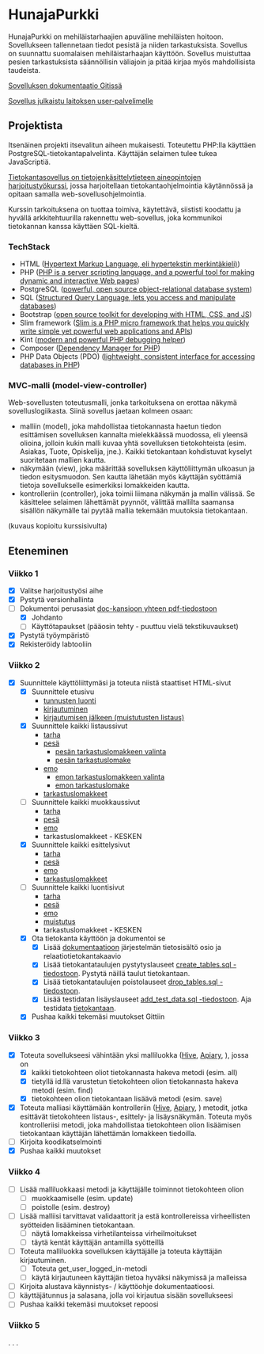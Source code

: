 # HunajaPurkki

HunajaPurkki on mehiläistarhaajien apuväline mehiläisten hoitoon. Sovellukseen tallennetaan tiedot pesistä ja niiden tarkastuksista. Sovellus on suunnattu suomalaisen mehiläistarhaajan käyttöön. Sovellus muistuttaa pesien tarkastuksista säännöllisin väliajoin ja pitää kirjaa myös mahdollisista taudeista.

[Sovelluksen dokumentaatio Gitissä](./doc/HunajaPurkki.pdf)

[Sovellus julkaistu laitoksen user-palvelimelle](http://tainalep.users.cs.helsinki.fi/hunajapurkki/)

## Projektista

Itsenäinen projekti itsevalitun aiheen mukaisesti. Toteutettu PHP:lla käyttäen PostgreSQL-tietokantapalvelinta. Käyttäjän selaimen tulee tukea JavaScriptiä.

[Tietokantasovellus on tietojenkäsittelytieteen aineopintojen harjoitustyökurssi](http://tsoha.github.io/), jossa harjoitellaan tietokantaohjelmointia käytännössä ja opitaan samalla web-sovellusohjelmointia.

Kurssin tarkoituksena on tuottaa toimiva, käytettävä, siististi koodattu ja hyvällä arkkitehtuurilla rakennettu web-sovellus, joka kommunikoi tietokannan kanssa käyttäen SQL-kieltä.

### TechStack

- HTML ([Hypertext Markup Language, eli hypertekstin merkintäkieli)](https://fi.wikipedia.org/wiki/HTML))
- PHP ([PHP is a server scripting language, and a powerful tool for making dynamic and interactive Web pages](https://www.w3schools.com/php/))
- PostgreSQL ([powerful, open source object-relational database system](http://www.tutorialspoint.com/postgresql/index.htm))
- SQL ([Structured Query Language, lets you access and manipulate databases](https://www.w3schools.com/sql/sql_intro.asp))
- Bootstrap ([open source toolkit for developing with HTML, CSS, and JS](http://getbootstrap.com/))
- Slim framework ([Slim is a PHP micro framework that helps you quickly write simple yet powerful web applications and APIs](https://www.slimframework.com/))
- Kint ([modern and powerful PHP debugging helper](https://kint-php.github.io/kint/))
- Composer ([Dependency Manager for PHP](https://getcomposer.org/))
- PHP Data Objects (PDO) ([lightweight, consistent interface for accessing databases in PHP](http://php.net/manual/en/intro.pdo.php))

### MVC-malli (model-view-controller)

Web-sovellusten toteutusmalli, jonka tarkoituksena on erottaa näkymä sovelluslogiikasta.
Siinä sovellus jaetaan kolmeen osaan:

- malliin (model), joka mahdollistaa tietokannasta haetun tiedon esittämisen sovelluksen kannalta mielekkäässä muodossa, eli yleensä olioina, jolloin kukin malli kuvaa yhtä sovelluksen tietokohteista (esim. Asiakas, Tuote, Opiskelija, jne.). Kaikki tietokantaan kohdistuvat kyselyt suoritetaan mallien kautta.
- näkymään (view), joka määrittää sovelluksen käyttöliittymän ulkoasun ja tiedon esitysmuodon. Sen kautta lähetään myös käyttäjän syöttämiä tietoja sovellukselle esimerkiksi lomakkeiden kautta.
- kontrolleriin (controller), joka toimii liimana näkymän ja mallin välissä. Se käsittelee selaimen lähettämät pyynnöt, välittää mallilta saamansa sisällön näkymälle tai pyytää mallia tekemään muutoksia tietokantaan.

(kuvaus kopioitu kurssisivulta)

## Eteneminen

### Viikko 1
- [x] Valitse harjoitustyösi aihe
- [x] Pystytä versionhallinta
- [ ] Dokumentoi perusasiat [doc-kansioon yhteen pdf-tiedostoon](./doc/HunajaPurkki.pdf)
  - [x] Johdanto
  - [ ] Käyttötapaukset (pääosin tehty - puuttuu vielä tekstikuvaukset)
- [x] Pystytä työympäristö
- [x] Rekisteröidy labtooliin

### Viikko 2
- [x] Suunnittele käyttöliittymäsi ja toteuta niistä staattiset HTML-sivut
  - [x] Suunnittele etusivu
    - [tunnusten luonti](http://tainalep.users.cs.helsinki.fi/hunajapurkki/static/signup)
    - [kirjautuminen](http://tainalep.users.cs.helsinki.fi/hunajapurkki/static/home)
    - [kirjautumisen jälkeen (muistutusten listaus)](http://tainalep.users.cs.helsinki.fi/hunajapurkki/static/login)
  - [x] Suunnittele kaikki listaussivut
    - [tarha](http://tainalep.users.cs.helsinki.fi/hunajapurkki/static/hive/list)
    - [pesä](http://tainalep.users.cs.helsinki.fi/hunajapurkki/static/apiary/list)
      - [pesän tarkastuslomakkeen valinta](http://tainalep.users.cs.helsinki.fi/hunajapurkki/static/apiary/inspection)
      - [pesän tarkastuslomake](http://tainalep.users.cs.helsinki.fi/hunajapurkki/static/apiary/inspectionForm)
    - [emo](http://tainalep.users.cs.helsinki.fi/hunajapurkki/static/queen/list)
      - [emon tarkastuslomakkeen valinta](http://tainalep.users.cs.helsinki.fi/hunajapurkki/static/queen/inspection)
      - [emon tarkastuslomake](http://tainalep.users.cs.helsinki.fi/hunajapurkki/static/queen/inspectionForm)
    - [tarkastuslomakkeet](http://tainalep.users.cs.helsinki.fi/hunajapurkki/static/inspection/list)
  - [ ] Suunnittele kaikki muokkaussivut
    - [tarha](http://tainalep.users.cs.helsinki.fi/hunajapurkki/static/hive/edit)
    - [pesä](http://tainalep.users.cs.helsinki.fi/hunajapurkki/static/apiary/edit)
    - [emo](http://tainalep.users.cs.helsinki.fi/hunajapurkki/static/queen/edit)
    - tarkastuslomakkeet - KESKEN
  - [x] Suunnittele kaikki esittelysivut
    - [tarha](http://tainalep.users.cs.helsinki.fi/hunajapurkki/static/hive/show)
    - [pesä](http://tainalep.users.cs.helsinki.fi/hunajapurkki/static/apiary/show)
    - [emo](http://tainalep.users.cs.helsinki.fi/hunajapurkki/static/queen/show)
    - [tarkastuslomakkeet](http://tainalep.users.cs.helsinki.fi/hunajapurkki/static/inspection/show)
  - [ ] Suunnittele kaikki luontisivut
    - [tarha](http://tainalep.users.cs.helsinki.fi/hunajapurkki/static/hive/new)
    - [pesä](http://tainalep.users.cs.helsinki.fi/hunajapurkki/static/apiary/new)
    - [emo](http://tainalep.users.cs.helsinki.fi/hunajapurkki/static/queen/new)
    - [muistutus](http://tainalep.users.cs.helsinki.fi/hunajapurkki/static/reminder/new)
    - tarkastuslomakkeet - KESKEN
  - [x] Ota tietokanta käyttöön ja dokumentoi se
    - [x] Lisää [dokumentaatioon](./doc/HunajaPurkki.pdf) järjestelmän tietosisältö osio ja relaatiotietokantakaavio
    - [x] Lisää tietokantataulujen pystytyslauseet [create_tables.sql -tiedostoon](./sql/create_tables.sql). Pystytä näillä taulut tietokantaan.
    - [x] Lisää tietokantataulujen poistolauseet [drop_tables.sql -tiedostoon](./sql/drop_tables.sql).
    - [x] Lisää testidatan lisäyslauseet [add_test_data.sql -tiedostoon](./sql/add_test_data.sql). Aja testidata [tietokantaan](http://tainalep.users.cs.helsinki.fi/hunajapurkki/tietokantayhteys).
  - [x] Pushaa kaikki tekemäsi muutokset Gittiin

### Viikko 3
- [x] Toteuta sovellukseesi vähintään yksi malliluokka ([Hive](./app/models/hive.php), [Apiary](./app/models/apiary.php), ), jossa on
  - [x] kaikki tietokohteen oliot tietokannasta hakeva metodi (esim. all)
  - [x] tietyllä id:llä varustetun tietokohteen olion tietokannasta hakeva metodi (esim. find)
  - [x] tietokohteen olion tietokantaan lisäävä metodi (esim. save)
- [x] Toteuta malliasi käyttämään kontrolleriin ([Hive](./app/controllers/hive-controller.php), [Apiary](./app/controllers/apiary-controller.php), ) metodit, jotka esittävät tietokohteen listaus-, esittely- ja lisäysnäkymän. Toteuta myös kontrolleriisi metodi, joka mahdollistaa tietokohteen olion lisäämisen tietokantaan käyttäjän lähettämän lomakkeen tiedoilla.
- [ ] Kirjoita koodikatselmointi
- [x] Pushaa kaikki muutokset

### Viikko 4
- [ ] Lisää malliluokkaasi metodi ja käyttäjälle toiminnot tietokohteen olion
  - [ ] muokkaamiselle (esim. update)
  - [ ] poistolle (esim. destroy)
- [ ] Lisää malliisi tarvittavat validaattorit ja estä kontrollereissa virheellisten syötteiden lisääminen tietokantaan.
  - [ ] näytä lomakkeissa virhetilanteissa virheilmoitukset
  - [ ] täytä kentät käyttäjän antamilla syötteillä
- [ ] Toteuta malliluokka sovelluksen käyttäjälle ja toteuta käyttäjän kirjautuminen.
  - [ ] Toteuta get_user_logged_in-metodi
  - [ ] käytä kirjautuneen käyttäjän tietoa hyväksi näkymissä ja malleissa
- [ ] Kirjoita alustava käynnistys- / käyttöohje dokumentaatioosi.
- [ ] käyttäjätunnus ja salasana, jolla voi kirjautua sisään sovellukseesi
- [ ] Pushaa kaikki tekemäsi muutokset repoosi

### Viikko 5
.
.
.
